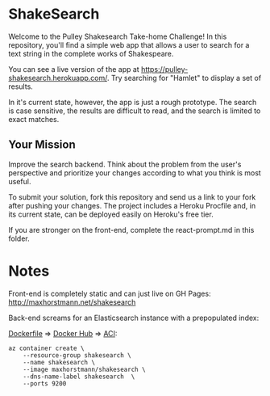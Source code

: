 # ShakeSearch

Welcome to the Pulley Shakesearch Take-home Challenge! In this repository,
you'll find a simple web app that allows a user to search for a text string in
the complete works of Shakespeare.

You can see a live version of the app at
https://pulley-shakesearch.herokuapp.com/. Try searching for "Hamlet" to display
a set of results.

In it's current state, however, the app is just a rough prototype. The search is
case sensitive, the results are difficult to read, and the search is limited to
exact matches.

## Your Mission

Improve the search backend. Think about the problem from the user's perspective
and prioritize your changes according to what you think is most useful.

To submit your solution, fork this repository and send us a link to your fork
after pushing your changes. The project includes a Heroku Procfile and, in its
current state, can be deployed easily on Heroku's free tier.

If you are stronger on the front-end, complete the react-prompt.md in this
folder.

# Notes

Front-end is completely static and can just live on GH Pages: http://maxhorstmann.net/shakesearch

Back-end screams for an Elasticsearch instance with a prepopulated index:

[Dockerfile](Dockerfile) => [Docker Hub](https://hub.docker.com/repository/docker/maxhorstmann/shakesearch) => [ACI](http://shakesearch.eastus.azurecontainer.io:9200):

```
az container create \
    --resource-group shakesearch \
    --name shakesearch \
    --image maxhorstmann/shakesearch \
    --dns-name-label shakesearch  \
    --ports 9200
```